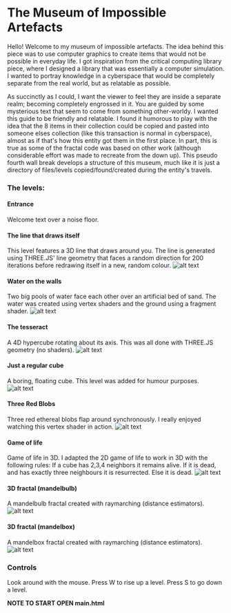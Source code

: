 
# The Museum of Impossible Artefacts

Hello! Welcome to my museum of impossible artefacts. The idea behind this piece was to use computer graphics to create items that would not be possible in everyday life. I got inspiration from the critical computing library piece, where I designed a library that was essentially a computer simulation. I wanted to portray knowledge in a cyberspace that would be completely separate from the real world, but as relatable as possible.

As succinctly as I could, I want the viewer to feel they are inside a separate realm; becoming completely engrossed in it. You are guided by some mysterious text that seem to come from something other-worldy. I wanted this guide to be friendly and relatable. I found it humorous to play with the idea that the 8 items in their collection could be copied and pasted into someone elses collection (like this transaction is normal in cyberspace), almost as if that's how this entity got them in the first place. In part, this is true as some of the fractal code was based on other work (although considerable effort was made to recreate from the down up). This pseudo fourth wall break develops a structure of this museum, much like it is just a directory of files/levels copied/found/created during the entity's travels.

### The levels:
#### Entrance
Welcome text over a noise floor.
#### The line that draws itself
This level features a 3D line that draws around you. The line is generated using THREE.JS' line geometry that faces a random direction for 200 iterations before redrawing itself in a new, random colour.
![alt text](1.png)
#### Water on the walls
Two big pools of water face each other over an artificial bed of sand. The water was created using vertex shaders and the ground using a fragment shader.
![alt text](2.png)
#### The tesseract
A 4D hypercube rotating about its axis. This was all done with THREE.JS geometry (no shaders).
![alt text](3.png)
#### Just a regular cube
A boring, floating cube. This level was added for humour purposes.
![alt text](4.png)
#### Three Red Blobs
Three red ethereal blobs flap around synchronously. I really enjoyed watching this vertex shader in action.
![alt text](5.png)
#### Game of life
Game of life in 3D. I adapted the 2D game of life to work in 3D with the following rules: If a cube has 2,3,4 neighbors it remains alive. If it is dead, and has exactly three neighbours it is resurrected. Else it is dead.
![alt text](6.png)
#### 3D fractal (mandelbulb)
A mandelbulb fractal created with raymarching (distance estimators).
![alt text](7.png)
#### 3D fractal (mandelbox)
A mandelbox fractal created with raymarching (distance estimators).
![alt text](8.png)

### Controls
Look around with the mouse. Press W to rise up a level. Press S to go down a level.

**NOTE TO START OPEN main.html**
